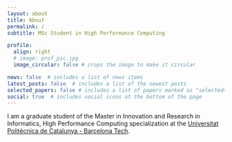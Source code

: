 ```yaml
---
layout: about
title: About
permalink: /
subtitle: MSc Student in High Performance Computing

profile:
  align: right
  # image: prof_pic.jpg
  image_circular: false # crops the image to make it circular

news: false  # includes a list of news items
latest_posts: false  # includes a list of the newest posts
selected_papers: false # includes a list of papers marked as "selected={true}"
social: true  # includes social icons at the bottom of the page
---
```


I am a graduate student of the Master in Innovation and Research in
Informatics, High Performance Computing specialization at the 
[Universitat Politècnica de Catalunya - Barcelona Tech](https://www.upc.edu/en/).
